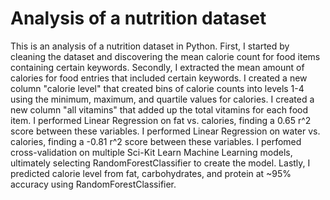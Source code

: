 
# Analysis of a nutrition dataset

This is an analysis of a nutrition dataset in Python. First, I started by cleaning the dataset and discovering the mean calorie count for food items containing certain keywords. Secondly, I extracted the mean amount of calories for food entries that included certain keywords. I created a new column "calorie level" that created bins of calorie counts into levels 1-4 using the minimum, maximum, and quartile values for calories. I created a new column "all vitamins" that added up the total vitamins for each food item. I performed Linear Regression on fat vs. calories, finding a 0.65 r^2 score between these variables. I performed Linear Regression on water vs. calories, finding a -0.81 r^2 score between these variables. I perfomed cross-validation on multiple Sci-Kit Learn Machine Learning models, ultimately selecting RandomForestClassifier to create the model. Lastly, I predicted calorie level from fat, carbohydrates, and protein at ~95% accuracy using RandomForestClassifier.
